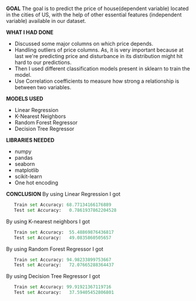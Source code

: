**GOAL**
The goal is to predict the price of house(dependent variable) located in the
cities of US, with the help of other essential features (independent variable) available in
our dataset.


**WHAT I HAD DONE**
- Discussed some major columns on which price depends.
- Handling outliers of price columns. As, it is very important because at last we're predicting price and disturbance in its distribution might   hit hard to our predictions.
- Then I used different classification models present in sklearn to train the model.
- Use Correlation coefficients to measure how strong a relationship is between two variables.

**MODELS USED**
-  Linear Regression
-  K-Nearest Neighbors
-  Random Forest Regressor
-  Decision Tree Regressor

**LIBRARIES NEEDED**
- numpy
- pandas
- seaborn
- matplotlib
- scikit-learn
- One hot encoding

**CONCLUSION**
By using Linear Regression I got 
 ```python
    Train set Accuracy: 68.77134166176889
    Test set Accuracy:   0.7861937862204528
 ``` 

 By using K-nearest neighbors I got 
 ```python
    Train set Accuracy:  55.48869876436817
    Test set Accuracy:   49.0835860505657
 ``` 
By using Random Forest Regressor I got 
 ```python
    Train set Accuracy: 94.98233899753667
    Test set Accuracy:   72.07665288364437
 ``` 
By using Decision Tree Regressor I got 
 ```python
    Train set Accuracy: 99.91921367119716
    Test set Accuracy:   37.59405452806801
